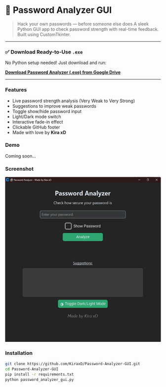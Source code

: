 # 🔐 Password Analyzer GUI

> Hack your own passwords — before someone else does
> A sleek Python GUI app to check password strength with real-time feedback. Built using CustomTkinter.

---

### ✅ Download Ready-to-Use `.exe`

No Python setup needed! Just download and run:

**[Download Password Analyzer (.exe) from Google Drive](https://drive.google.com/file/d/1VdHhwsuCIyiP1fRpJ0D-a4Cpehqt9g0o/view?usp=sharing)**



---

### Features
- Live password strength analysis (Very Weak to Very Strong)
- Suggestions to improve weak passwords
- Toggle show/hide password input
- Light/Dark mode switch
- Interactive fade-in effect
- Clickable GitHub footer
- Made with love by **Kira xD**


### Demo
Coming soon...

### Screenshot
![screenshot](./screenshot.png)

### Installation

```bash
git clone https://github.com/KiraxD/Password-Analyzer-GUI.git
cd Password-Analyzer-GUI
pip install -r requirements.txt
python password_analyzer_gui.py
